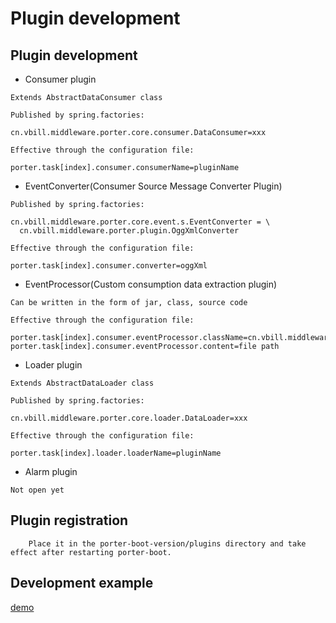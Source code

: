 # Plugin development

## Plugin development
- Consumer plugin

```
Extends AbstractDataConsumer class

Published by spring.factories:

cn.vbill.middleware.porter.core.consumer.DataConsumer=xxx

Effective through the configuration file:

porter.task[index].consumer.consumerName=pluginName

```

- EventConverter(Consumer Source Message Converter Plugin)

```
Published by spring.factories:

cn.vbill.middleware.porter.core.event.s.EventConverter = \
  cn.vbill.middleware.porter.plugin.OggXmlConverter

Effective through the configuration file:

porter.task[index].consumer.converter=oggXml
```

- EventProcessor(Custom consumption data extraction plugin)

```
Can be written in the form of jar, class, source code

Effective through the configuration file:

porter.task[index].consumer.eventProcessor.className=cn.vbill.middleware.porter.plugin.CustomEventProcessor
porter.task[index].consumer.eventProcessor.content=file path

```

- Loader plugin


```
Extends AbstractDataLoader class

Published by spring.factories:

cn.vbill.middleware.porter.core.loader.DataLoader=xxx

Effective through the configuration file:

porter.task[index].loader.loaderName=pluginName

```

- Alarm plugin

```
Not open yet
```






## Plugin registration

```
	Place it in the porter-boot-version/plugins directory and take effect after restarting porter-boot.
```


## Development example
[demo](http://192.168.120.68/root/suixingpay-datas-plugin-sample)


